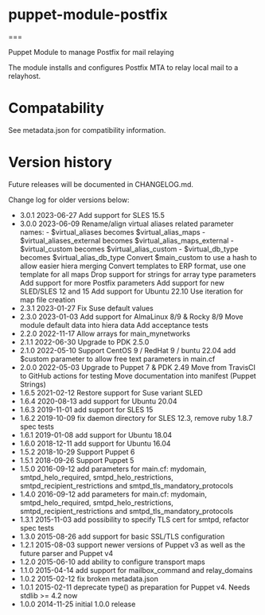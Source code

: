 # puppet-module-postfix #
===

Puppet Module to manage Postfix for mail relaying

The module installs and configures Postfix MTA to relay local mail to a relayhost.

# Compatability #

See metadata.json for compatibility information.

# Version history #

Future releases will be documented in CHANGELOG.md.

Change log for older versions below:
* 3.0.1 2023-06-27 Add support for SLES 15.5
* 3.0.0 2023-06-09 Rename/align virtual aliases related parameter names:
                     - $virtual_aliases          becomes $virtual_alias_maps
                     - $virtual_aliases_external becomes $virtual_alias_maps_external
                     - $virtual_custom           becomes $virtual_alias_custom
                     - $virtual_db_type          becomes $virtual_alias_db_type
                   Convert $main_custom to use a hash to allow easier hiera merging
                   Convert templates to ERP format, use one template for all maps
                   Drop support for strings for array type parameters
                   Add support for more Postfix parameters
                   Add support for new SLED/SLES 12 and 15
                   Add support for Ubuntu 22.10
                   Use iteration for map file creation
* 2.3.1 2023-01-27 Fix Suse default values
* 2.3.0 2023-01-03 Add support for AlmaLinux 8/9 & Rocky 8/9
                   Move module default data into hiera data
                   Add acceptance tests
* 2.2.0 2022-11-17 Allow arrays for main_mynetworks
* 2.1.1 2022-06-30 Upgrade to PDK 2.5.0
* 2.1.0 2022-05-10 Support CentOS 9 / RedHat 9 / buntu 22.04
                   add $custom parameter to allow free text parameters in main.cf
* 2.0.0 2022-05-03 Upgrade to Puppet 7 & PDK 2.49
                   Move from TravisCI to GitHub actions for testing
                   Move documentation into manifest (Puppet Strings)
* 1.6.5 2021-02-12 Restore support for Suse variant SLED
* 1.6.4 2020-08-13 add support for Ubuntu 20.04
* 1.6.3 2019-11-01 add support for SLES 15
* 1.6.2 2019-10-09 fix daemon directory for SLES 12.3, remove ruby 1.8.7 spec tests
* 1.6.1 2019-01-08 add support for Ubuntu 18.04
* 1.6.0 2018-12-11 add support for Ubuntu 16.04
* 1.5.2 2018-10-29 Support Puppet 6
* 1.5.1 2018-09-26 Support Puppet 5
* 1.5.0 2016-09-12 add parameters for main.cf: mydomain, smtpd_helo_required, smtpd_helo_restrictions, smtpd_recipient_restrictions and smtpd_tls_mandatory_protocols
* 1.4.0 2016-09-12 add parameters for main.cf: mydomain, smtpd_helo_required, smtpd_helo_restrictions, smtpd_recipient_restrictions and smtpd_tls_mandatory_protocols
* 1.3.1 2015-11-03 add possibility to specify TLS cert for smtpd, refactor spec tests
* 1.3.0 2015-08-26 add support for basic SSL/TLS configuration
* 1.2.1 2015-08-03 support newer versions of Puppet v3 as well as the future parser and Puppet v4
* 1.2.0 2015-06-10 add ability to configure transport maps
* 1.1.0 2015-04-14 add support for mailbox_command and relay_domains
* 1.0.2 2015-02-12 fix broken metadata.json
* 1.0.1 2015-02-11 deprecate type() as preparation for Puppet v4. Needs stdlib >= 4.2 now
* 1.0.0 2014-11-25 initial 1.0.0 release
